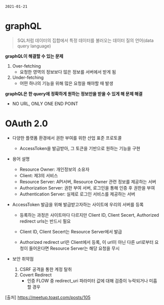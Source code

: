 `2021-01-21`

# graphQL

> SQL처럼 데이터의 집합에서 특정 데이터를 불러오는 데이터 질의 언어(data query language)

**graphQL이 해결할 수 있는 문제**

1. Over-fetching
   - 요청한 영역의 정보보다 많은 정보를 서버에서 받게 됨
2. Under-fetching
   - 어떤 하나의 기능을 위해 많은 요청을 해야할 때 발생

**graphQL은 한 query에 정확하게 원하는 정보만을 받을 수 있게 해 문제 해결**

 - NO URL, ONLY ONE END POINT

   

# OAuth 2.0

- 다양한 플랫폼 환경에서 권한 부여를 위한 산업 표준 프로토콜

  - AccessToken을 발급받아, 그 토큰을 기반으로 원하는 기능을 구현

- 용어 설명

  - Resource Owner: 개인정보의 소유자
  - Client: 제3의 서비스
  - Resource Server: API서버, Resource Owner 관련 정보를 제공하는 서버
  - Authorization Server: 권한 부여 서버, 로그인을 통해 인증 후 권한을 부여
  - Authentication Server: 실제로 로그인 서비스를 제공하는 서버

- AccessToken 발급을 위해 발급받고자하는 사이트에 우리의 서버를 등록

  - 등록하는 과정은 사이트마다 다르지만 Client ID, Client Secert, Authorized redirect urls는 반드시 필요

  - Client ID, Client Secert는 Resource Server에서 발급
  - Authorized redirect url은 Client에서 등록, 이 url이 아닌 다른 url로부터 요청이 들어온다면 Resource Server는 해당 요청을 무시

- 보안 취약점
  1. CSRF 공격을 통한 계정 탈취
  2. Covert Redirect
      - 인증 FLOW 중 redirect_uri 파라미터 값에 대해 검증이 누락되거나 미흡할 경우



[출처] https://meetup.toast.com/posts/105
